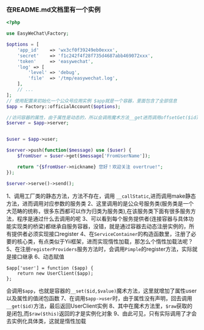 ### 在README.md文档里有一个实例

```php
<?php

use EasyWeChat\Factory;

$options = [
    'app_id'    => 'wx3cf0f39249eb0exxx',
    'secret'    => 'f1c242f4f28f735d4687abb469072xxx',
    'token'     => 'easywechat',
    'log' => [
        'level' => 'debug',
        'file'  => '/tmp/easywechat.log',
    ],
    // ...
];
// 使用配置来初始化一个公众号应用实例 $app就是一个容器，里面包含了全部信息
$app = Factory::officialAccount($options);

//访问容器的属性，由于属性是动态的，所以会调用魔术方法__get进而调用offsetGet($id)
$server = $app->server;


$user = $app->user;

$server->push(function($message) use ($user) {
    $fromUser = $user->get($message['FromUserName']);

    return "{$fromUser->nickname} 您好！欢迎关注 overtrue!";
});

$server->serve()->send();
```

1、调用工厂类的静态方法，方法不存在，调用 ```__callStatic```,进而调用make静态方法，进而调用对应参数的服务类
2、这里调用的是公众号服务类(服务类是一个大范畴的统称，很多东西都可以作为归类为服务类),在该服务类下面有很多服务方法，程序是通过什么去调用的呢
3、可以看到每个服务提供者(连接容器与具体功能实现类的桥梁)都继承自服务容器，没错，就是通过容器去动态注册实例的，所有提供者必须实现接口register
4、在```ServiceContainer```的构造函数里，注册了必要的核心类，有点类似于Yii框架，进而实现惰性加载，那怎么个惰性加载法呢？
5、在注册```registerProviders```服务方法时，会调用```Pimple```的register方法，实际就是接口继承
6、动态赋值

```
$app['user'] = function ($app) {
    return new UserClient($app);
};
```

会调用```$app```，也就是容器的```__set($id,$value)```魔术方法，这里就增加了属性user以及属性的值闭包函数
7、在调用```$app->user```时，由于属性没有声明，回去调用```__get($id)```方法，最后返回UserClient实例
8、其中在魔术方法里，```$raw```获取的是闭包,而```$raw($this)```返回的才是实例化对象
9、由此可见，只有实际调用了才会去实例化具体类，这就是惰性加载